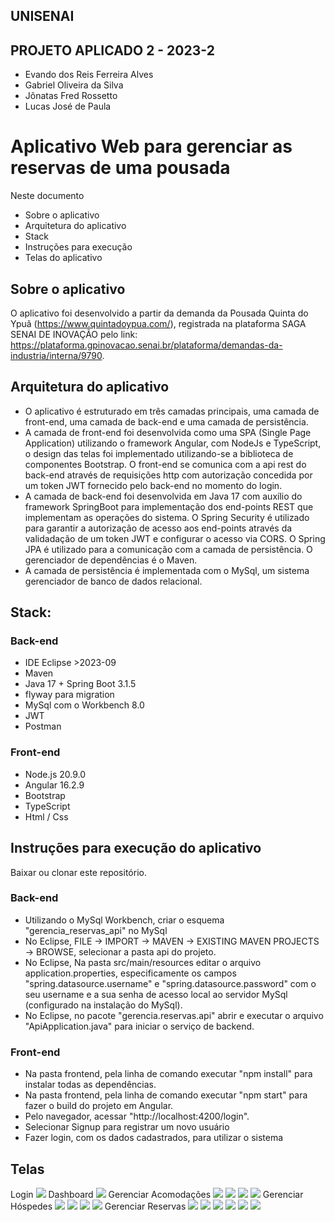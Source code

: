 ## UNISENAI <br>

## PROJETO APLICADO 2 - 2023-2<br>

- Evando dos Reis Ferreira Alves
- Gabriel Oliveira da Silva
- Jônatas Fred Rossetto
- Lucas José de Paula

# Aplicativo Web para gerenciar as reservas de uma pousada <br>

Neste documento

- Sobre o aplicativo
- Arquitetura do aplicativo
- Stack
- Instruções para execução
- Telas do aplicativo

## Sobre o aplicativo

O aplicativo foi desenvolvido a partir da demanda da Pousada Quinta do Ypuã (https://www.quintadoypua.com/), registrada na plataforma SAGA SENAI DE INOVAÇÃO pelo link: https://plataforma.gpinovacao.senai.br/plataforma/demandas-da-industria/interna/9790.

## Arquitetura do aplicativo

- O aplicativo é estruturado em três camadas principais, uma camada de front-end, uma camada de back-end e uma camada de persistência.<br>
- A camada de front-end foi desenvolvida como uma SPA (Single Page Application) utilizando o framework Angular, com NodeJs e TypeScript, o design das telas foi implementado utilizando-se a biblioteca de componentes Bootstrap. O front-end se comunica com a api rest do back-end através de requisições http com autorização concedida por um token JWT fornecido pelo back-end no momento do login.<br>
- A camada de back-end foi desenvolvida em Java 17 com auxílio do framework SpringBoot para implementação dos end-points REST que implementam as operações do sistema. O Spring Security é utilizado para garantir a autorização de acesso aos end-points através da validadação de um token JWT e configurar o acesso via CORS. O Spring JPA é utilizado para a comunicação com a camada de persistência. O gerenciador de dependências é o Maven.<br>
- A camada de persistência é implementada com o MySql, um sistema gerenciador de banco de dados relacional.<br>

## Stack:

### Back-end

- IDE Eclipse >2023-09
- Maven
- Java 17 + Spring Boot 3.1.5
- flyway para migration
- MySql com o Workbench 8.0
- JWT
- Postman

### Front-end

- Node.js 20.9.0
- Angular 16.2.9
- Bootstrap
- TypeScript
- Html / Css

## Instruções para execução do aplicativo

Baixar ou clonar este repositório.

### Back-end

- Utilizando o MySql Workbench, criar o esquema "gerencia_reservas_api" no MySql
- No Eclipse, FILE -> IMPORT -> MAVEN -> EXISTING MAVEN PROJECTS -> BROWSE, selecionar a pasta api do projeto.
- No Eclipse, Na pasta src/main/resources editar o arquivo application.properties, especificamente os campos "spring.datasource.username" e "spring.datasource.password" com o seu username e a sua senha de acesso local ao servidor MySql (configurado na instalação do MySql).
- No Eclipse, no pacote "gerencia.reservas.api" abrir e executar o arquivo "ApiApplication.java" para iniciar o serviço de backend.

### Front-end

- Na pasta frontend, pela linha de comando executar "npm install" para instalar todas as dependências.
- Na pasta frontend, pela linha de comando executar "npm start" para fazer o build do projeto em Angular.
- Pelo navegador, acessar "http://localhost:4200/login".
- Selecionar Signup para registrar um novo usuário
- Fazer login, com os dados cadastrados, para utilizar o sistema

## Telas

Login
<img src="telas/login.png">
Dashboard
<img src="telas/dashboard.png">
Gerenciar Acomodações
<img src="telas/gestao-acomodacao.png">
<img src="telas/cadastrar-acomodacao.png">
<img src="telas/editar-acomodacao.png">
<img src="telas/excluir-acomodacao.png">
Gerenciar Hóspedes
<img src="telas/gestao-hospede.png">
<img src="telas/cadastrar-hospede.png">
<img src="telas/editar-hospede.png">
<img src="telas/excluir-hospede.png">
Gerenciar Reservas
<img src="telas/gestao-reservas.png">
<img src="telas/cadastrar-reserva.png">
<img src="telas/editar-reserva.png">
<img src="telas/check-in.png">
<img src="telas/check-out.png">
<img src="telas/excluir-reserva.png">
